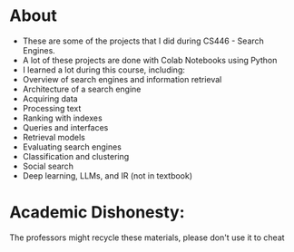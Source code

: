 # About
- These are some of the projects that I did during CS446 - Search Engines.
- A lot of these projects are done with Colab Notebooks using Python
- I learned a lot during this course, including:
- Overview of search engines and information retrieval
- Architecture of a search engine
- Acquiring data
- Processing text
- Ranking with indexes
- Queries and interfaces
- Retrieval models
- Evaluating search engines
- Classification and clustering
- Social search
- Deep learning, LLMs, and IR (not in textbook)
# Academic Dishonesty:
The professors might recycle these materials, please don't use it to cheat
